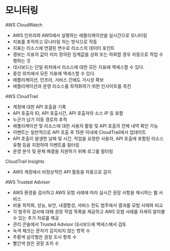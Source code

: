 # 모니터링

AWS CloudWatch
- AWS 인프라와 AWS에서 실행하는 애플리케이션을 실시간으로 모니터링
- 지표를 추적하고 모니터링 하는 방식으로 작동
- 지표는 리소스에 연결된 변수로 리소스의 데이터 포인트
- 경보는 지표의 값이 미리 정의된 임계값을 상회 또는 하회할 경우 자동으로 작업 수행하는 것
- 대시보드는 단일 위치에서 리소스에 대한 모든 지표에 액세스할 수 있다.
- 중앙 위치에서 모든 지표에 액세스할 수 있다.
- 애플리케이션, 인프라, 서비스 간에도 가시성 확보
- 애플리케이션과 운영 리소스를 최적화하기 위한 인사이트를 촉진

AWS CloudTrail
- 계정에 대한 API 호출을 기록
- API 호출자 ID, API 호출시간, API 호출자의 소스 IP 등 포함
- 누군가 남기 이동 경로의 추적
- 애플리케이션 및 리소스에 대한 사용자 활동 및 API 호출의 전체 내역 확인 가능
- 이벤트는 일반적으로 API 호출 후 15분 이내에 CloudTrail에서 업데이트
- API 호출이 발생한 날짜 및 시간, 작업을 요청한 사용자, API 호출에 포함된 리소스 유형 등을 지정하여 이벤트를 필터링
- 운영 분석 및 문제 해결을 지원하기 위해 로그를 필터링

CloudTrail Insights
- AWS 계정에서 비정상적인 API 활동을 자동으로 감지

AWS Trusted Advisor
- AWS 환경을 검사하고 AWS 모범 사례에 따라 실시간 권장 사항을 제시하는 웹 서비스
- 비용 최적화, 성능, 보안, 내결함성, 서비스 한도 범주에서 결과를 모범 사례와 비교
- 각 범주의 검사에 대해 권장 작업 목록을 제공하고 AWS 모범 사례를 자세히 알아볼 수 있는 추가 자료를 제공
- 관리 콘솔에서 Trusted Advisor 대시보드에 액세스해서 검토
- 녹색 체크는 문자가 감지되지 않는 항목 수
- 주황색 삼각형은 권장 조사 항목 수
- 빨간색 원은 권장 조치 수